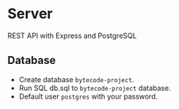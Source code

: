 # Server

REST API with Express and PostgreSQL

## Database

- Create database `bytecode-project`.
- Run SQL db.sql to `bytecode-project` database.
- Default user `postgres` with your password.
